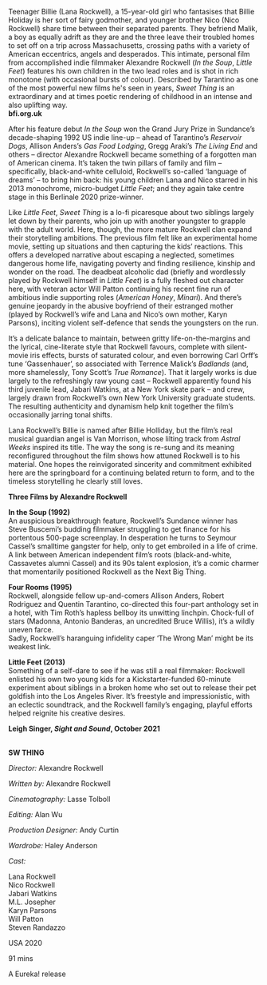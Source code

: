 

Teenager Billie (Lana Rockwell), a 15-year-old girl who fantasises that Billie Holiday is her sort of fairy godmother, and younger brother Nico (Nico Rockwell) share time between their separated parents. They befriend Malik, a boy as equally adrift as they are and the three leave their troubled homes to set off on a trip across Massachusetts, crossing paths with a variety of American eccentrics, angels and desperados. This intimate, personal film from accomplished indie filmmaker Alexandre Rockwell (_In the Soup_, _Little Feet_) features his own children in the two lead roles and is shot in rich monotone (with occasional bursts of colour). Described by Tarantino as one of the most powerful new films he's seen in years, _Sweet Thing_ is an extraordinary and at times poetic rendering of childhood in an intense and also uplifting way.  
**bfi.org.uk**

After his feature debut _In the Soup_ won the Grand Jury Prize in Sundance’s decade-shaping 1992 US indie line-up – ahead of Tarantino’s _Reservoir Dogs_, Allison Anders’s _Gas Food Lodging_, Gregg Araki’s _The Living End_ and others – director Alexandre Rockwell became something of a forgotten man of American cinema. It’s taken the twin pillars of family and film – specifically, black-and-white celluloid, Rockwell’s so-called ‘language of dreams’ – to bring him back: his young children Lana and Nico starred in his 2013 monochrome, micro-budget _Little Feet_; and they again take centre stage in this Berlinale 2020 prize-winner.

Like _Little Feet_, _Sweet Thing_ is a lo-fi picaresque about two siblings largely let down by their parents, who join up with another youngster to grapple with the adult world. Here, though, the more mature Rockwell clan expand their storytelling ambitions. The previous film felt like an experimental home movie, setting up situations and then capturing the kids’ reactions. This offers a developed narrative about escaping a neglected, sometimes dangerous home life, navigating poverty and finding resilience, kinship and wonder on the road. The deadbeat alcoholic dad (briefly and wordlessly played by Rockwell himself in _Little_ _Feet_) is a fully fleshed out character here, with veteran actor Will Patton continuing his recent fine run of ambitious indie supporting roles (_American_ _Honey_, _Minari_). And there’s genuine jeopardy in the abusive boyfriend of their estranged mother (played by Rockwell’s wife and Lana and Nico’s own mother, Karyn Parsons), inciting violent self-defence that sends the youngsters on the run.

It’s a delicate balance to maintain, between gritty life-on-the-margins and the lyrical, cine-literate style that Rockwell favours, complete with silent-movie iris effects, bursts of saturated colour, and even borrowing Carl Orff’s tune ‘Gassenhauer’, so associated with Terrence Malick’s _Badlands_ (and, more shamelessly, Tony Scott’s _True_ _Romance_). That it largely works is due largely to the refreshingly raw young cast – Rockwell apparently found his third juvenile lead, Jabari Watkins, at a New York skate park – and crew, largely drawn from Rockwell’s own New York University graduate students. The resulting authenticity and dynamism help knit together the film’s occasionally jarring tonal shifts.

Lana Rockwell’s Billie is named after Billie Holliday, but the film’s real musical guardian angel is Van Morrison, whose lilting track from _Astral_ _Weeks_ inspired its title. The way the song is re-sung and its meaning reconfigured throughout the film shows how attuned Rockwell is to his material. One hopes the reinvigorated sincerity and commitment exhibited here are the springboard for a continuing belated return to form, and to the timeless storytelling he clearly still loves.

**Three Films by Alexandre Rockwell**

**In the Soup (1992)**  
An auspicious breakthrough feature, Rockwell’s Sundance winner has  
Steve Buscemi’s budding filmmaker struggling to get finance for his portentous 500-page screenplay. In desperation he turns to Seymour Cassel’s smalltime gangster for help, only to get embroiled in a life of crime. A link between American independent film’s roots (black-and-white, Cassavetes alumni Cassel) and its 90s talent explosion, it’s a comic charmer that momentarily positioned Rockwell as the Next Big Thing.

**Four Rooms (1995)**  
Rockwell, alongside fellow up-and-comers Allison Anders, Robert Rodriguez and Quentin Tarantino, co-directed this four-part anthology set in a hotel, with Tim Roth’s hapless bellboy its unwitting linchpin. Chock-full of stars (Madonna, Antonio Banderas, an uncredited Bruce Willis), it’s a wildly uneven farce.  
Sadly, Rockwell’s haranguing infidelity caper ‘The Wrong Man’ might be its weakest link.

**Little Feet (2013)**  
Something of a self-dare to see if he was still a real filmmaker: Rockwell enlisted his own two young kids for a Kickstarter-funded 60-minute experiment about siblings in a broken home who set out to release their pet goldfish into the Los Angeles River. It’s freestyle and impressionistic, with an eclectic soundtrack, and the Rockwell family’s engaging, playful efforts helped reignite his creative desires.

**Leigh Singer, _Sight and Sound_, October 2021**
<br><br>

**SW THING**

_Director:_ Alexandre Rockwell

_Written by:_ Alexandre Rockwell

_Cinematography:_ Lasse Tolboll

_Editing:_ Alan Wu

_Production Designer:_ Andy Curtin

_Wardrobe:_ Haley Anderson

_Cast:_

Lana Rockwell  
Nico Rockwell  
Jabari Watkins  
M.L. Josepher  
Karyn Parsons  
Will Patton  
Steven Randazzo

USA 2020

91 mins

A Eureka! release
<!--stackedit_data:
eyJoaXN0b3J5IjpbMTMwNDY5MDQzMF19
-->